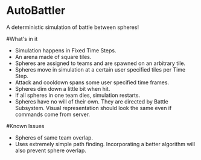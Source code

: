 # AutoBattler
A deterministic simulation of battle between spheres!

#What's in it
- Simulation happens in Fixed Time Steps.
- An arena made of square tiles.
- Spheres are assigned to teams and are spawned on an arbitrary tile.
- Spheres move in simulation at a certain user specified tiles per Time Step.
- Attack and cooldown spans some user specified time frames.
- Spheres dim down a little bit when hit.
- If all spheres in one team dies, simulation restarts.
- Spheres have no will of their own. They are directed by Battle Subsystem. Visual representation should look the same even if commands come from server.

#Known Issues
- Spheres of same team overlap.
- Uses extremely simple path finding. Incorporating a better algorithm will also prevent sphere overlap.
